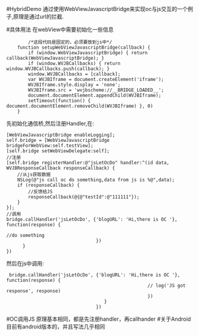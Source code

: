 #HybridDemo
通过使用WebViewJavascriptBridge来实现oc与js交互的一个例子,原理是通过url的拦截.

#具体用法
在webView中需要初始化一些信息

	        /*这段代码是固定的，必须要放到js中*/
        function setupWebViewJavascriptBridge(callback) {
            if (window.WebViewJavascriptBridge) { return callback(WebViewJavascriptBridge); }
            if (window.WVJBCallbacks) { return window.WVJBCallbacks.push(callback); }
            window.WVJBCallbacks = [callback];
            var WVJBIframe = document.createElement('iframe');
            WVJBIframe.style.display = 'none';
            WVJBIframe.src = 'wvjbscheme://__BRIDGE_LOADED__';
            document.documentElement.appendChild(WVJBIframe);
            setTimeout(function() { document.documentElement.removeChild(WVJBIframe) }, 0)
        }


先初始化通信桥,然后注册Handler,在:

    [WebViewJavascriptBridge enableLogging];
	self.bridge = [WebViewJavascriptBridge 	 bridgeForWebView:self.testView];
	[self.bridge setWebViewDelegate:self];
    //注册
    [self.bridge registerHandler:@"jsLetOcDo" handler:^(id data, WVJBResponseCallback responseCallback) {
        //从js获取数据
        NSLog(@"js call oc do something,data from js is %@",data);
        if (responseCallback) {
            //反馈给JS
            responseCallback(@{@"testId":@"111111"});
        }
    }];
    //调用
	bridge.callHandler('jsLetOcDo', {'blogURL': 'Hi,there is OC '}, function(response) {

	//do something
                                     })
          }
	})

然后在js中调用:
	
	 bridge.callHandler('jsLetOcDo', {'blogURL': 'Hi,there is OC '}, function(response) {
                                                        // log('JS got response', response)
                                                        })
                                     	}
                                     })
                                     
#OC调用JS
原理基本相同，都是先注册handler，再callhander
#关于Android
目前有android版本的，并且写法几乎相同                                     
